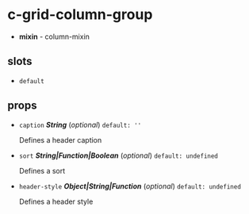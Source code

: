 # c-grid-column-group 

- **mixin** - column-mixin 

## slots 

- `default`  

## props 

- `caption` ***String*** (*optional*) `default: ''` 

   Defines a header caption 

- `sort` ***String|Function|Boolean*** (*optional*) `default: undefined` 

   Defines a sort 

- `header-style` ***Object|String|Function*** (*optional*) `default: undefined` 

   Defines a header style 

